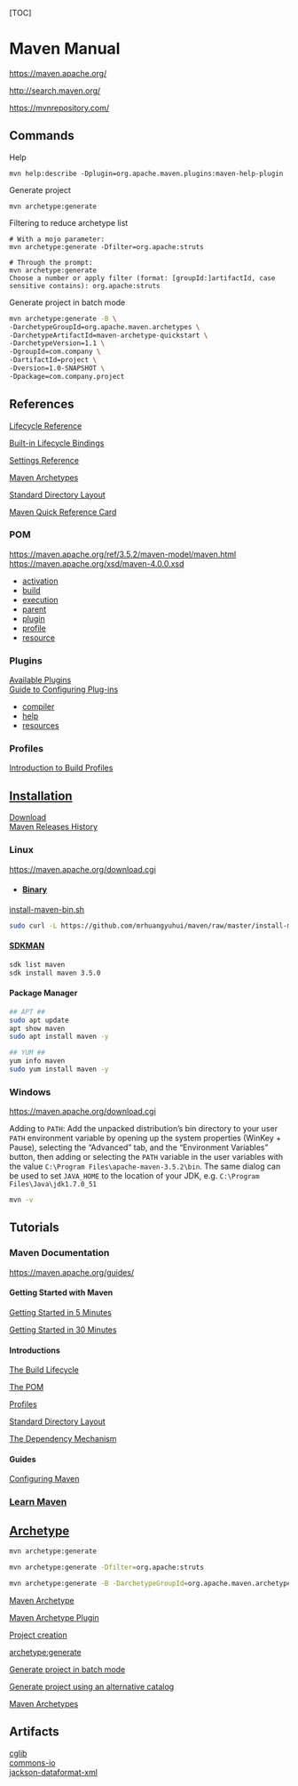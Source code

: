 [TOC]

# Maven Manual

https://maven.apache.org/

http://search.maven.org/

https://mvnrepository.com/

## Commands

Help
```
mvn help:describe -Dplugin=org.apache.maven.plugins:maven-help-plugin
```

Generate project
```
mvn archetype:generate
```

Filtering to reduce archetype list
```
# With a mojo parameter:
mvn archetype:generate -Dfilter=org.apache:struts

# Through the prompt:
mvn archetype:generate
Choose a number or apply filter (format: [groupId:]artifactId, case sensitive contains): org.apache:struts
```

Generate project in batch mode
```bash
mvn archetype:generate -B \
-DarchetypeGroupId=org.apache.maven.archetypes \
-DarchetypeArtifactId=maven-archetype-quickstart \
-DarchetypeVersion=1.1 \
-DgroupId=com.company \
-DartifactId=project \
-Dversion=1.0-SNAPSHOT \
-Dpackage=com.company.project
```

## References

[Lifecycle Reference](https://maven.apache.org/guides/introduction/introduction-to-the-lifecycle.html#Lifecycle_Reference)

[Built-in Lifecycle Bindings](https://maven.apache.org/guides/introduction/introduction-to-the-lifecycle.html#Built-in_Lifecycle_Bindings)

[Settings Reference](https://maven.apache.org/ref/3.5.2/maven-settings/settings.html)

[Maven Archetypes](https://maven.apache.org/archetypes/index.html)

[Standard Directory Layout](https://maven.apache.org/guides/introduction/introduction-to-the-standard-directory-layout.html)

[Maven Quick Reference Card](https://maven.apache.org/guides/MavenQuickReferenceCard.pdf)

### POM

https://maven.apache.org/ref/3.5.2/maven-model/maven.html \
https://maven.apache.org/xsd/maven-4.0.0.xsd

- [activation](https://maven.apache.org/ref/3.5.2/maven-model/maven.html#class_activation)
- [build](https://maven.apache.org/ref/3.5.2/maven-model/maven.html#class_build)
- [execution](https://maven.apache.org/ref/3.5.2/maven-model/maven.html#class_execution)
- [parent](https://maven.apache.org/ref/3.5.2/maven-model/maven.html#class_parent)
- [plugin](https://maven.apache.org/ref/3.5.2/maven-model/maven.html#class_plugin)
- [profile](https://maven.apache.org/ref/3.5.2/maven-model/maven.html#class_profile)
- [resource](https://maven.apache.org/ref/3.5.2/maven-model/maven.html#class_resource)

### Plugins

[Available Plugins](https://maven.apache.org/plugins/) \
[Guide to Configuring Plug-ins](https://maven.apache.org/guides/mini/guide-configuring-plugins.html)

- [compiler](https://maven.apache.org/plugins/maven-compiler-plugin/)
- [help](https://maven.apache.org/plugins/maven-help-plugin/)
- [resources](https://maven.apache.org/plugins/maven-resources-plugin/)

### Profiles

[Introduction to Build Profiles](https://maven.apache.org/guides/introduction/introduction-to-profiles.html)

## [Installation](https://maven.apache.org/install.html)

[Download](https://maven.apache.org/download.html) \
[Maven Releases History](https://maven.apache.org/docs/history.html)

### Linux

https://maven.apache.org/download.cgi

- #### [Binary](https://maven.apache.org/install.html)

[install-maven-bin.sh](https://github.com/mrhuangyuhui/maven/blob/master/install-maven-bin.sh)
```bash
sudo curl -L https://github.com/mrhuangyuhui/maven/raw/master/install-maven-bin.sh | sh
```

#### [SDKMAN](https://github.com/mrhuangyuhui/sdkman)
```bash
sdk list maven
sdk install maven 3.5.0
```

#### Package Manager
```bash
## APT ##
sudo apt update
apt show maven
sudo apt install maven -y
```

```bash
## YUM ##
yum info maven
sudo yum install maven -y
```

### Windows

https://maven.apache.org/download.cgi

Adding to `PATH`: Add the unpacked distribution’s bin directory to your user `PATH` environment variable by opening up the system properties (WinKey + Pause), selecting the “Advanced” tab, and the “Environment Variables” button, then adding or selecting the `PATH` variable in the user variables with the value `C:\Program Files\apache-maven-3.5.2\bin`. The same dialog can be used to set `JAVA_HOME` to the location of your JDK, e.g. `C:\Program Files\Java\jdk1.7.0_51`

```bash
mvn -v
```

## Tutorials

### Maven Documentation

https://maven.apache.org/guides/

#### Getting Started with Maven

[Getting Started in 5 Minutes](https://maven.apache.org/guides/getting-started/maven-in-five-minutes.html)

[Getting Started in 30 Minutes](https://maven.apache.org/guides/getting-started/index.html)

#### Introductions

[The Build Lifecycle](https://maven.apache.org/guides/introduction/introduction-to-the-lifecycle.html)

[The POM](https://maven.apache.org/guides/introduction/introduction-to-the-pom.html)

[Profiles](https://maven.apache.org/guides/introduction/introduction-to-profiles.html)

[Standard Directory Layout](https://maven.apache.org/guides/introduction/introduction-to-the-standard-directory-layout.html)

[The Dependency Mechanism](https://maven.apache.org/guides/introduction/introduction-to-dependency-mechanism.html)

#### Guides

[Configuring Maven](https://maven.apache.org/guides/mini/guide-configuring-maven.html)

### [Learn Maven](https://www.tutorialspoint.com/maven/index.htm)

## [Archetype](https://maven.apache.org/archetype/index.html)

```bash
mvn archetype:generate
```

```bash
mvn archetype:generate -Dfilter=org.apache:struts
```

```bash
mvn archetype:generate -B -DarchetypeGroupId=org.apache.maven.archetypes -DarchetypeArtifactId=maven-archetype-quickstart -DarchetypeVersion=1.1 -DgroupId=com.company -DartifactId=project -Dversion=1.0-SNAPSHOT -Dpackage=com.company.project
```

[Maven Archetype](https://maven.apache.org/archetype/index.html)

[Maven Archetype Plugin](https://maven.apache.org/archetype/maven-archetype-plugin/index.html)

[Project creation](https://maven.apache.org/archetype/maven-archetype-plugin/usage.html)

[archetype:generate](http://maven.apache.org/archetype/maven-archetype-plugin/generate-mojo.html)

[Generate project in batch mode](https://maven.apache.org/archetype/maven-archetype-plugin/examples/generate-batch.html)

[Generate project using an alternative catalog](https://maven.apache.org/archetype/maven-archetype-plugin/examples/generate-alternative-catalog.html)

[Maven Archetypes](https://maven.apache.org/archetypes/)


## Artifacts

[cglib](https://mvnrepository.com/artifact/cglib/cglib) \
[commons-io](https://mvnrepository.com/artifact/commons-io/commons-io) \
[jackson-dataformat-xml](https://mvnrepository.com/artifact/com.fasterxml.jackson.dataformat/jackson-dataformat-xml)